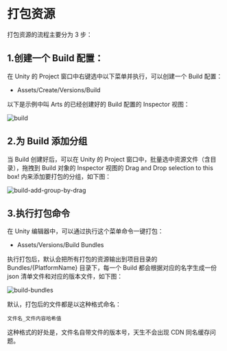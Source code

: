 # 打包资源

打包资源的流程主要分为 3 步：

## 1.创建一个 Build 配置：

在 Unity 的 Project 窗口中右键选中以下菜单并执行，可以创建一个 Build 配置：

- Assets/Create/Versions/Build

以下是示例中叫 Arts 的已经创建好的 Build 配置的 Inspector 视图：

![build](/img/build.png)

## 2.为 Build 添加分组

当 Build 创建好后，可以在 Unity 的 Project 窗口中，批量选中资源文件（含目录），拖拽到 Build 对象的 Inspector 视图的 Drag and Drop selection to this box! 内来添加要打包的分组，如下图：

![build-add-group-by-drag](/img/build-add-group-by-drag.png)

## 3.执行打包命令

在 Unity 编辑器中，可以通过执行这个菜单命令一键打包：

- Assets/Versions/Build Bundles

执行打包后，默认会把所有打包的资源输出到项目目录的 Bundles/{PlatformName} 目录下，每一个 Build 都会根据对应的名字生成一份 json 清单文件和对应的版本文件，如下图：

![build-bundles](/img/build-bundles.png)

默认，打包后的文件都是以这种格式命名：

```
文件名_文件内容哈希值
```

这种格式的好处是，文件名自带文件的版本号，天生不会出现 CDN 同名缓存问题。